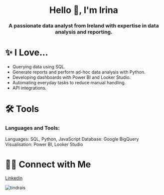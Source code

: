 <h1 align="center">Hello 👋, I'm Irina</h1>
<h3 align="center">A passionate data analyst from Ireland with expertise in data analysis and reporting.</h3>

</p>

# ✨ I Love...
- Querying data using SQL.
- Generate reports and perform ad-hoc data analysis with Python.
- Developing dashboards with Power BI and Looker Studio.
- Automating everyday tasks to reduce manual handling.
- API integrations.

# 🛠️ Tools
<h3 align="left">Languages and Tools:</h3>

Languages: SQL, Python, JavaScript
Database: Google BigQuery
Visualisation: Power BI, Looker Studio

# 👋🏻 Connect with Me
[Linkedin](https://www.linkedin.com/in/irinasimoes/)

<p align="left"> <img src="https://komarev.com/ghpvc/?username=tindrais&label=Profile%20views&color=0e75b6&style=flat" alt="tindrais" /> </p>


